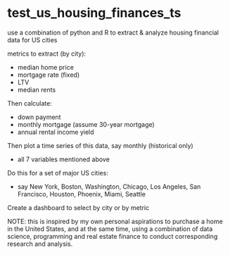 # test_us_housing_finances_ts

use a combination of python and R to extract & analyze housing financial data for US cities

metrics to extract (by city):
- median home price
- mortgage rate (fixed)
- LTV
- median rents

Then calculate:
- down payment
- monthly mortgage (assume 30-year mortgage)
- annual rental income yield

Then plot a time series of this data, say monthly (historical only)
- all 7 variables mentioned above

Do this for a set of major US cities:
- say New York, Boston, Washington, Chicago, Los Angeles, San Francisco, Houston, Phoenix, Miami, Seattle

Create a dashboard to select by city or by metric


NOTE: this is inspired by my own personal aspirations to purchase a home in the United States, 
and at the same time, using a combination of data science, programming and real estate finance
to conduct corresponding research and analysis.
